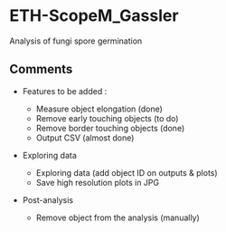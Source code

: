 # ETH-ScopeM_Gassler
Analysis of fungi spore germination

## Comments
- Features to be added :  
    - Measure object elongation (done)
    - Remove early touching objects (to do)
    - Remove border touching objects (done)
    - Output CSV (almost done)

- Exploring data
    - Exploring data (add object ID on outputs & plots)
    - Save high resolution plots in JPG

- Post-analysis
    - Remove object from the analysis (manually)

